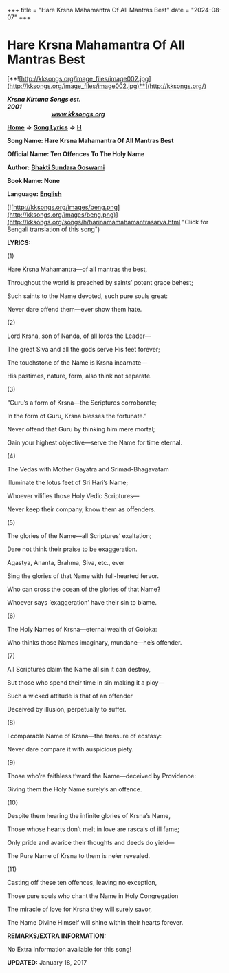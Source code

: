 +++
title = "Hare Krsna Mahamantra Of All Mantras Best"
date = "2024-08-07"
+++

# Hare Krsna Mahamantra Of All Mantras Best
[**![http://kksongs.org/image_files/image002.jpg](http://kksongs.org/image_files/image002.jpg)**](http://kksongs.org/)

**_Krsna Kirtana Songs est. 2001_**                                                                                                                                                 **_www.kksongs.org_**

[**Home**](http://kksongs.org/) **⇒** [**Song Lyrics**](http://kksongs.org/lyrics.html) **⇒** [**H**](http://kksongs.org/songs/song_h.html)

**Song Name: Hare Krsna Mahamantra Of All Mantras Best**

**Official Name: Ten Offences To The Holy Name**

**Author:** [**Bhakti Sundara Goswami**](http://kksongs.org/authors/list/bsundara.html)

**Book Name: None**

**Language:** [**English**](http://kksongs.org/language/list/english.html)

[![http://kksongs.org/images/beng.png](http://kksongs.org/images/beng.png)](http://kksongs.org/songs/h/harinamamahamantrasarva.html "Click for Bengali translation of this song")

**LYRICS:**

(1)

Hare Krsna Mahamantra—of all mantras the best,

Throughout the world is preached by saints’ potent grace behest;

Such saints to the Name devoted, such pure souls great:

Never dare offend them—ever show them hate.

(2)

Lord Krsna, son of Nanda, of all lords the Leader—

The great Siva and all the gods serve His feet forever;

The touchstone of the Name is Krsna incarnate—

His pastimes, nature, form, also think not separate.

(3)

“Guru’s a form of Krsna—the Scriptures corroborate;

In the form of Guru, Krsna blesses the fortunate.”

Never offend that Guru by thinking him mere mortal;

Gain your highest objective—serve the Name for time eternal.

(4)

The Vedas with Mother Gayatra and Srimad-Bhagavatam

Illuminate the lotus feet of Sri Hari’s Name;

Whoever vilifies those Holy Vedic Scriptures—

Never keep their company, know them as offenders.

(5)

The glories of the Name—all Scriptures’ exaltation;

Dare not think their praise to be exaggeration.

Agastya, Ananta, Brahma, Siva, etc., ever

Sing the glories of that Name with full-hearted fervor.

Who can cross the ocean of the glories of that Name?

Whoever says ‘exaggeration’ have their sin to blame.

(6)

The Holy Names of Krsna—eternal wealth of Goloka:

Who thinks those Names imaginary, mundane—he’s offender.

(7)

All Scriptures claim the Name all sin it can destroy,

But those who spend their time in sin making it a ploy—

Such a wicked attitude is that of an offender

Deceived by illusion, perpetually to suffer.

(8)

I comparable Name of Krsna—the treasure of ecstasy:

Never dare compare it with auspicious piety.

(9)

Those who’re faithless t’ward the Name—deceived by Providence:

Giving them the Holy Name surely’s an offence.

(10)

Despite them hearing the infinite glories of Krsna’s Name,

Those whose hearts don’t melt in love are rascals of ill fame;

Only pride and avarice their thoughts and deeds do yield—

The Pure Name of Krsna to them is ne’er revealed.

(11)

Casting off these ten offences, leaving no exception,

Those pure souls who chant the Name in Holy Congregation

The miracle of love for Krsna they will surely savor,

The Name Divine Himself will shine within their hearts forever.

**REMARKS/EXTRA INFORMATION:**

No Extra Information available for this song!

**UPDATED:** January 18, 2017
